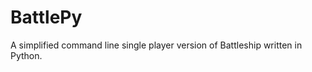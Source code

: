 BattlePy
========

A simplified command line single player version of Battleship written in Python.
